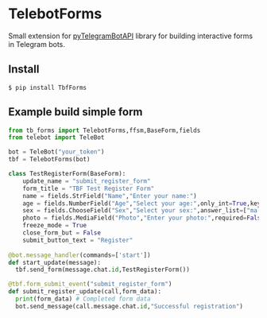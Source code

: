 # TelebotForms
Small extension for [pyTelegramBotAPI](https://github.com/eternnoir/pyTelegramBotAPI) library for building interactive forms in Telegram bots.

## Install
```
$ pip install TbfForms
```
## Example build simple form
```python
from tb_forms import TelebotForms,ffsm,BaseForm,fields
from telebot import TeleBot

bot = TeleBot("your_token")
tbf = TelebotForms(bot)

class TestRegisterForm(BaseForm):
    update_name = "submit_register_form"
    form_title = "TBF Test Register Form"
    name = fields.StrField("Name","Enter your name:")
    age = fields.NumberField("Age","Select your age:",only_int=True,key_mode=True)
    sex = fields.ChooseField("Sex","Select your sex:",answer_list=["male","female"])
    photo = fields.MediaField("Photo","Enter your photo:",required=False,error_message="Error. You can only send a photo")
    freeze_mode = True
    close_form_but = False
    submit_button_text = "Register" 
  
@bot.message_handler(commands=['start'])
def start_update(message):
  tbf.send_form(message.chat.id,TestRegisterForm())

@tbf.form_submit_event("submit_register_form")
def submit_register_update(call,form_data):
  print(form_data) # Completed form data
  bot.send_message(call.message.chat.id,"Successful registration")

```

